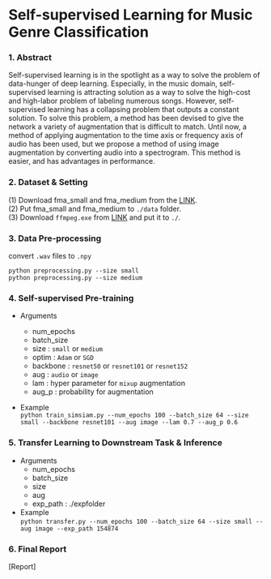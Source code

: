 # Self-supervised Learning for Music Genre Classification

### 1. Abstract
Self-supervised learning is in the spotlight as a way to solve the problem of data-hunger of deep learning. Especially, in the music domain, self-supervised learning is attracting solution as a way to solve the high-cost and high-labor problem of labeling numerous songs. However, self-supervised learning has a collapsing problem that outputs a constant solution. To solve this problem, a method has been devised to give the network a variety of augmentation that is difficult to match. Until now, a method of applying augmentation to the time axis or frequency axis of audio has been used, but we propose a method of using image augmentation by converting audio into a spectrogram. This method is easier, and has advantages in performance.

### 2. Dataset & Setting
(1) Download fma_small and fma_medium from the [LINK](https://github.com/mdeff/fma).  
(2) Put fma_small and fma_medium to ``./data`` folder.  
(3) Download ``ffmpeg.exe`` from [LINK](https://www.ffmpeg.org/download.html) and put it to ``./``.

### 3. Data Pre-processing
convert ``.wav`` files to ``.npy``

``python preprocessing.py --size small``  
``python preprocessing.py --size medium``  

### 4. Self-supervised Pre-training
- Arguments
  - num_epochs
  - batch_size
  - size : ``small`` or ``medium``
  - optim :  ``Adam`` or ``SGD``
  - backbone : ``resnet50`` or ``resnet101`` or ``resnet152``
  - aug : ``audio`` or ``image``
  - lam : hyper parameter for ``mixup`` augmentation
  - aug_p : probability for augmentation

- Example   
``python train_simsiam.py --num_epochs 100
                        --batch_size 64
                        --size small
                        --backbone resnet101
                        --aug image
                        --lam 0.7
                        --aug_p 0.6``

### 5. Transfer Learning to Downstream Task & Inference
- Arguments   
  - num_epochs
  - batch_size
  - size
  - aug
  - exp_path : ./expfolder
- Example  
``python transfer.py --num_epochs 100
                   --batch_size 64
                   --size small
                   --aug image
                   --exp_path 154874``

### 6. Final Report   
[Report] 

